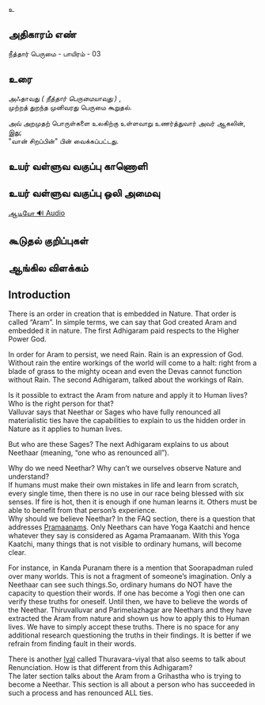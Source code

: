 உ


## அதிகாரம் எண்

நீத்தார் பெருமை - பாயிரம் - 03


## உரை 

அஃதாவது _( நீத்தார் பெருமையாவது )_ ,  
முற்றத் துறந்த முனிவரது பெருமை கூறுதல்.  

அவ் அறமுதற் பொருள்களை
உலகிற்கு
உள்ளவாறு உணர்த்துவார் அவர் ஆகலின்,  
இது;  
"வான் சிறப்பின்" பின் வைக்கப்பட்டது.  


## உயர் வள்ளுவ வகுப்பு காணொளி


## உயர் வள்ளுவ வகுப்பு ஒலி அமைவு 
[ ஆடியோ 🔊 Audio ](https://drive.google.com/open?id=1D3hhqpwT5IAWZXrjUNRB_6GjH11x4PGE)

## கூடுதல் குறிப்புகள்


## ஆங்கில விளக்கம்

## Introduction
There is an order in creation that is embedded in Nature. That order is called “Aram”. In simple terms, we can say that God created Aram and embedded it in nature. The first Adhigaram paid respects to the Higher Power God.  

In order for Aram to persist, we need Rain. Rain is an expression of God. Without rain the entire workings of the world will come to a halt: right from a blade of grass to the mighty ocean and even the Devas cannot function without Rain. The second Adhigaram, talked about the workings of Rain.  

Is it possible to extract the Aram from nature and apply it to Human lives? Who is the right person for that?  
Valluvar says that Neethar or Sages who have fully renounced all materialistic ties have the capabilities to explain to us the hidden order in Nature as it applies to human lives.  

But who are these Sages?  The next Adhigaram explains to us about Neethaar (meaning, “one who as renounced all”).  

Why do we need Neethar? Why can’t we ourselves observe Nature and understand?   
If humans must make their own mistakes in life and learn from scratch, every single time, then there is no use in our race being blessed with six senses. If fire is hot, then it is enough if one human learns it. Others must be able to benefit from that person’s experience.  
Why should we believe Neethar? 
In the FAQ section, there is a question that addresses [Pramaanams](https://github.com/anbarasu0504/UyarValluvam/blob/master/README.md#pramanams). Only Neethars can have Yoga Kaatchi and hence whatever they say is considered as Agama Pramaanam. With this Yoga Kaatchi, many things that is not visible to ordinary humans, will become clear.  

For instance, in Kanda Puranam there is a mention that Soorapadman ruled over many worlds. This is not a fragment of someone’s imagination. Only a Neethaar can see such things.So, ordinary humans do NOT have the capacity to question their words. If one has become a Yogi then one can verify these truths for oneself. Until then, we have to believe the words of the Neethar. Thiruvalluvar and Parimelazhagar are Neethars and they have extracted the Aram from nature and shown us how to apply this to Human lives. We have to simply accept these truths. There is no space for any additional research questioning the truths in their findings. It is better if we refrain from finding fault in their words.  

There is another [Iyal](https://github.com/anbarasu0504/UyarValluvam/blob/master/README.md#1330-couplets-based-on-purudartham) called Thuravara-viyal that also seems to talk about Renunciation. How is that different from this Adhigaram?  
The later section talks about the Aram from a Grihastha who is trying to become a Neethar. This section is all about a person who has succeeded in such a process and has renounced ALL ties. 
